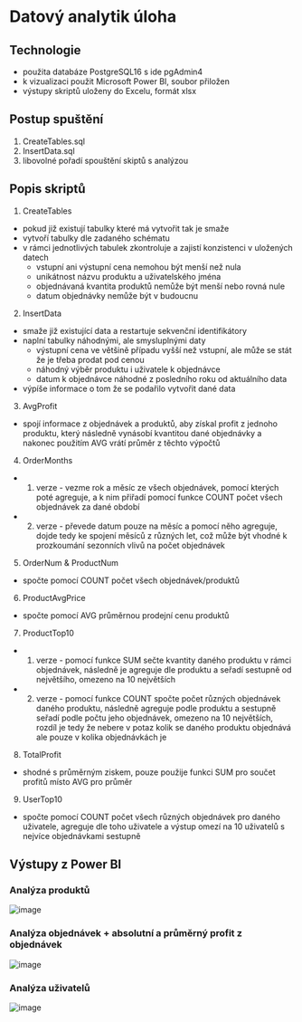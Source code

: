# Datový analytik úloha
## Technologie
- použita databáze PostgreSQL16 s ide pgAdmin4
- k vizualizaci použit Microsoft Power BI, soubor přiložen
- výstupy skriptů uloženy do Excelu, formát xlsx
## Postup spuštění
1. CreateTables.sql
2. InsertData.sql
3. libovolné pořadí spouštění skiptů s analýzou
## Popis skriptů
1. CreateTables
  - pokud již existují tabulky které má vytvořit tak je smaže
  - vytvoří tabulky dle zadaného schématu
  - v rámci jednotlivých tabulek zkontroluje a zajistí konzistenci v uložených datech
    - vstupní ani výstupní cena nemohou být menší než nula
    - unikátnost názvu produktu a uživatelského jména
    - objednávaná kvantita produktů nemůže být menší nebo rovná nule
    - datum objednávky nemůže být v budoucnu
2. InsertData
  - smaže již existující data a restartuje sekvenční identifikátory
  - naplní tabulky náhodnými, ale smysluplnými daty
    - výstupní cena ve většině případu vyšší než vstupní, ale může se stát že je třeba prodat pod cenou
    - náhodný výběr produktu i uživatele k objednávce
    - datum k objednávce náhodné z posledního roku od aktuálního data
  - výpíše informace o tom že se podařilo vytvořit dané data
3. AvgProfit
  - spojí informace z objednávek a produktů, aby získal profit z jednoho produktu, který následně vynásobí kvantitou dané objednávky a nakonec použitím AVG vrátí průměr z těchto výpočtů
4. OrderMonths
  - 1. verze - vezme rok a měsíc ze všech objednávek, pomocí kterých poté agreguje, a k nim přiřadí pomocí funkce COUNT počet všech objednávek za dané období
  - 2. verze - převede datum pouze na měsíc a pomocí něho agreguje, dojde tedy ke spojení měsíců z různých let, což může být vhodné k prozkoumání sezonních vlivů na počet objednávek
5. OrderNum & ProductNum
  - spočte pomocí COUNT počet všech objednávek/produktů
6. ProductAvgPrice
  - spočte pomocí AVG průměrnou prodejní cenu produktů
7. ProductTop10
  - 1. verze - pomocí funkce SUM sečte kvantity daného produktu v rámci objednávek, následně je agreguje dle produktu a seřadí sestupně od největšího, omezeno na 10 největších
  - 2. verze - pomocí funkce COUNT spočte počet různých objednávek daného produktu, následně agreguje podle produktu a sestupně seřadí podle počtu jeho objednávek, omezeno na 10 největších, rozdíl je tedy že nebere v potaz kolik se daného produktu objednává ale pouze v kolika objednávkách je
8. TotalProfit
  - shodné s průměrným ziskem, pouze použije funkci SUM pro součet profitů místo AVG pro průměr
9. UserTop10
 - spočte pomocí COUNT počet všech různých objednávek pro daného uživatele, agreguje dle toho uživatele a výstup omezí na 10 uživatelů s nejvíce objednávkami sestupně
## Výstupy z Power BI
### Analýza produktů
![image](https://github.com/bourama1/LamarkTest/assets/73535167/3da1ffe0-67cd-47c4-88e9-f411af4eb3fa)
### Analýza objednávek + absolutní a průměrný profit z objednávek
![image](https://github.com/bourama1/LamarkTest/assets/73535167/ed982a31-e265-433b-a1b1-9ec1b245c903)
### Analýza uživatelů
![image](https://github.com/bourama1/LamarkTest/assets/73535167/06eae2b9-9e4d-417f-815b-60119f15252d)
